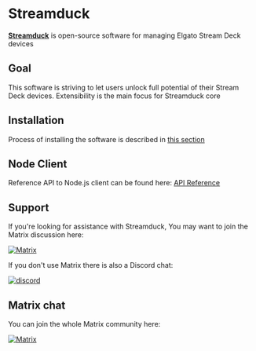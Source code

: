 # Streamduck
**[Streamduck](https://github.com/streamduck-org/streamduck)** is open-source software for managing Elgato Stream Deck devices

## Goal
This software is striving to let users unlock full potential of their Stream Deck devices. Extensibility is the main focus for Streamduck core

## Installation
Process of installing the software is described in [this section](./install.md)

## Node Client
Reference API to Node.js client can be found here: [API Reference](https://node.streamduck.org)

## Support
If you're looking for assistance with Streamduck, You may want to join the Matrix discussion here:

[![Matrix](https://img.shields.io/badge/Matrix-blue?style=for-the-badge)](https://matrix.to/#/#discussion:streamduck.org)

If you don't use Matrix there is also a Discord chat:

[![discord](https://img.shields.io/badge/Discord-blue?style=for-the-badge)](https://discord.gg/zTvhS7eYuQ)

## Matrix chat

You can join the whole Matrix community here:

[![Matrix](https://img.shields.io/badge/community:streamduck.org-black?style=for-the-badge)](https://matrix.to/#/#community:streamduck.org)
